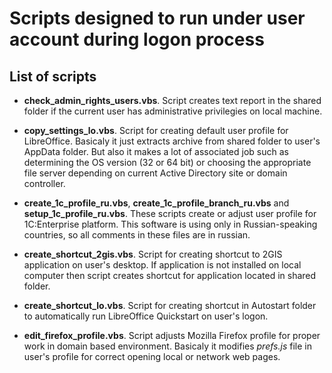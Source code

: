 Scripts designed to run under user account during logon process
==============

## List of scripts

* **check_admin_rights_users.vbs**. Script creates text report in the shared folder if the current user has administrative privilegies on local machine.

* **copy_settings_lo.vbs**. Script for creating default user profile for LibreOffice. Basicaly it just extracts archive from shared folder to user's AppData folder. But also it makes a lot of associated job such as determining the OS version (32 or 64 bit) or choosing the appropriate file server depending on current Active Directory site or domain controller.

* **create_1c_profile_ru.vbs**, **create_1c_profile_branch_ru.vbs** and **setup_1c_profile_ru.vbs**. These scripts create or adjust user profile for 1C:Enterprise platform. This software is using only in Russian-speaking countries, so all comments in these files are in russian.

* **create_shortcut_2gis.vbs**. Script for creating shortcut to 2GIS application on user's desktop. If application is not installed on local computer then script creates shortcut for application located in shared folder.

* **create_shortcut_lo.vbs**. Script for creating shortcut in Autostart folder to automatically run LibreOffice Quickstart on user's logon.

* **edit_firefox_profile.vbs**. Script adjusts Mozilla Firefox profile for proper work in domain based environment. Basicaly it modifies *prefs.js* file in user's profile for correct opening local or network web pages.
